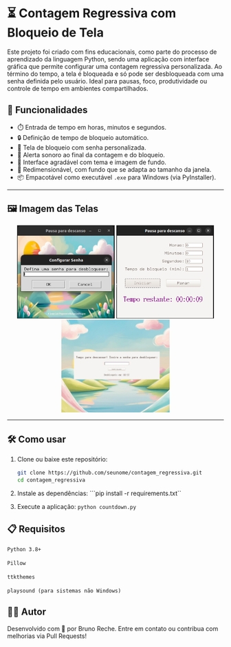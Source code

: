 # ⏳ Contagem Regressiva com Bloqueio de Tela

Este projeto foi criado com fins educacionais, como parte do processo de aprendizado da linguagem Python, sendo uma aplicação com interface gráfica que permite configurar uma contagem regressiva personalizada. Ao término do tempo, a tela é bloqueada e só pode ser desbloqueada com uma senha definida pelo usuário. Ideal para pausas, foco, produtividade ou controle de tempo em ambientes compartilhados.

## 🚀 Funcionalidades

- ⏱️ Entrada de tempo em horas, minutos e segundos.
- 🔒 Definição de tempo de bloqueio automático.
- 🔐 Tela de bloqueio com senha personalizada.
- 🔔 Alerta sonoro ao final da contagem e do bloqueio.
- 🎨 Interface agradável com tema e imagem de fundo.
- 📏 Redimensionável, com fundo que se adapta ao tamanho da janela.
- 📦 Empacotável como executável `.exe` para Windows (via PyInstaller).

---

## 🖼️ Imagem das Telas

<div align="center">
    <img src="./src/images/tela1.png" alt="passwordDefinition" width="45%"/>
    <img src="./src/images/tela2.png" alt="countDownForm" width="45%"/>
</div>

<div align="center">
    <img src="./src/images/tela3.png" alt="blockedScreen" width="50%"/>
</div>

---

## 🛠️ Como usar

1. Clone ou baixe este repositório:
   ```bash
   git clone https://github.com/seunome/contagem_regressiva.git
   cd contagem_regressiva
   ```

2. Instale as dependências:
```pip install -r requirements.txt``

3. Execute a aplicação:
```python countdown.py```

## 📋 Requisitos

    Python 3.8+

    Pillow

    ttkthemes

    playsound (para sistemas não Windows)

## 👨‍💻 Autor

Desenvolvido com 💙 por Bruno Reche.
Entre em contato ou contribua com melhorias via Pull Requests!